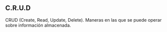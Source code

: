 
## C.R.U.D

CRUD (Create, Read, Update, Delete). Maneras en las que se puede operar sobre información almacenada.